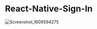 # React-Native-Sign-In

![Screenshot_1609594275](https://user-images.githubusercontent.com/62023846/103458321-f0888f00-4d17-11eb-997a-2c4eb1b6887f.png)
